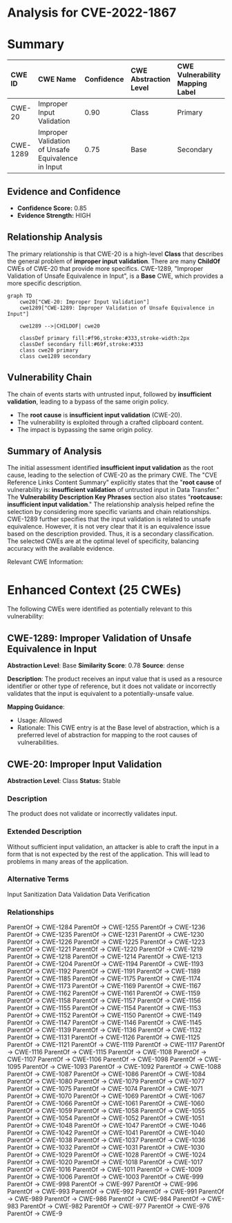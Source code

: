 # Analysis for CVE-2022-1867

# Summary
| CWE ID    | CWE Name                                                                          | Confidence | CWE Abstraction Level | CWE Vulnerability Mapping Label | CWE-Vulnerability Mapping Notes |
| :-------- | :-------------------------------------------------------------------------------- | :--------- | :-------------------- | :------------------------------ | :------------------------------ |
| CWE-20  | Improper Input Validation                                                    | 0.90       | Class                  | Primary                          | Allowed |
| CWE-1289 | Improper Validation of Unsafe Equivalence in Input | 0.75      | Base                | Secondary                          | Allowed               |

## Evidence and Confidence

*   **Confidence Score:** 0.85
*   **Evidence Strength:** HIGH

## Relationship Analysis
The primary relationship is that CWE-20 is a high-level **Class** that describes the general problem of **improper input validation**. There are many **ChildOf** CWEs of CWE-20 that provide more specifics. CWE-1289, "Improper Validation of Unsafe Equivalence in Input", is a **Base** CWE, which provides a more specific description.

```mermaid
graph TD
    cwe20["CWE-20: Improper Input Validation"]
    cwe1289["CWE-1289: Improper Validation of Unsafe Equivalence in Input"]

    cwe1289 -->|CHILDOF| cwe20

    classDef primary fill:#f96,stroke:#333,stroke-width:2px
    classDef secondary fill:#69f,stroke:#333
    class cwe20 primary
    class cwe1289 secondary
```

## Vulnerability Chain
The chain of events starts with untrusted input, followed by **insufficient validation**, leading to a bypass of the same origin policy.
  - The **root cause** is **insufficient input validation** (CWE-20).
  - The vulnerability is exploited through a crafted clipboard content.
  - The impact is bypassing the same origin policy.

## Summary of Analysis
The initial assessment identified **insufficient input validation** as the root cause, leading to the selection of CWE-20 as the primary CWE. The "CVE Reference Links Content Summary" explicitly states that the "**root cause** of vulnerability is: **insufficient validation** of untrusted input in Data Transfer." The **Vulnerability Description Key Phrases** section also states "**rootcause:** **insufficient input validation**."
The relationship analysis helped refine the selection by considering more specific variants and chain relationships. CWE-1289 further specifies that the input validation is related to unsafe equivalence. However, it is not very clear that it is an equivalence issue based on the description provided. Thus, it is a secondary classification.
The selected CWEs are at the optimal level of specificity, balancing accuracy with the available evidence.

Relevant CWE Information:

# Enhanced Context (25 CWEs)
The following CWEs were identified as potentially relevant to this vulnerability:

## CWE-1289: Improper Validation of Unsafe Equivalence in Input
**Abstraction Level**: Base
**Similarity Score**: 0.78
**Source**: dense

**Description**:
The product receives an input value that is used as a resource identifier or other type of reference, but it does not validate or incorrectly validates that the input is equivalent to a potentially-unsafe value.

**Mapping Guidance**:
- Usage: Allowed
- Rationale: This CWE entry is at the Base level of abstraction, which is a preferred level of abstraction for mapping to the root causes of vulnerabilities.

## CWE-20: Improper Input Validation
**Abstraction Level**: Class
**Status:** Stable

### Description
The product does not validate or incorrectly validates input.

### Extended Description
Without sufficient input validation, an attacker is able to craft the input in a form that is not expected by the rest of the application. This will lead to problems in many areas of the application.

### Alternative Terms
Input Sanitization
Data Validation
Data Verification

### Relationships
ParentOf -> CWE-1284
ParentOf -> CWE-1255
ParentOf -> CWE-1236
ParentOf -> CWE-1235
ParentOf -> CWE-1231
ParentOf -> CWE-1230
ParentOf -> CWE-1226
ParentOf -> CWE-1225
ParentOf -> CWE-1223
ParentOf -> CWE-1221
ParentOf -> CWE-1220
ParentOf -> CWE-1219
ParentOf -> CWE-1218
ParentOf -> CWE-1214
ParentOf -> CWE-1213
ParentOf -> CWE-1204
ParentOf -> CWE-1194
ParentOf -> CWE-1193
ParentOf -> CWE-1192
ParentOf -> CWE-1191
ParentOf -> CWE-1189
ParentOf -> CWE-1185
ParentOf -> CWE-1175
ParentOf -> CWE-1174
ParentOf -> CWE-1173
ParentOf -> CWE-1169
ParentOf -> CWE-1167
ParentOf -> CWE-1162
ParentOf -> CWE-1161
ParentOf -> CWE-1159
ParentOf -> CWE-1158
ParentOf -> CWE-1157
ParentOf -> CWE-1156
ParentOf -> CWE-1155
ParentOf -> CWE-1154
ParentOf -> CWE-1153
ParentOf -> CWE-1152
ParentOf -> CWE-1150
ParentOf -> CWE-1149
ParentOf -> CWE-1147
ParentOf -> CWE-1146
ParentOf -> CWE-1145
ParentOf -> CWE-1139
ParentOf -> CWE-1136
ParentOf -> CWE-1132
ParentOf -> CWE-1131
ParentOf -> CWE-1126
ParentOf -> CWE-1125
ParentOf -> CWE-1121
ParentOf -> CWE-1119
ParentOf -> CWE-1117
ParentOf -> CWE-1116
ParentOf -> CWE-1115
ParentOf -> CWE-1108
ParentOf -> CWE-1107
ParentOf -> CWE-1106
ParentOf -> CWE-1098
ParentOf -> CWE-1095
ParentOf -> CWE-1093
ParentOf -> CWE-1092
ParentOf -> CWE-1088
ParentOf -> CWE-1087
ParentOf -> CWE-1086
ParentOf -> CWE-1084
ParentOf -> CWE-1080
ParentOf -> CWE-1079
ParentOf -> CWE-1077
ParentOf -> CWE-1075
ParentOf -> CWE-1074
ParentOf -> CWE-1071
ParentOf -> CWE-1070
ParentOf -> CWE-1069
ParentOf -> CWE-1067
ParentOf -> CWE-1066
ParentOf -> CWE-1061
ParentOf -> CWE-1060
ParentOf -> CWE-1059
ParentOf -> CWE-1058
ParentOf -> CWE-1055
ParentOf -> CWE-1054
ParentOf -> CWE-1052
ParentOf -> CWE-1051
ParentOf -> CWE-1048
ParentOf -> CWE-1047
ParentOf -> CWE-1046
ParentOf -> CWE-1042
ParentOf -> CWE-1041
ParentOf -> CWE-1040
ParentOf -> CWE-1038
ParentOf -> CWE-1037
ParentOf -> CWE-1036
ParentOf -> CWE-1032
ParentOf -> CWE-1031
ParentOf -> CWE-1030
ParentOf -> CWE-1029
ParentOf -> CWE-1028
ParentOf -> CWE-1024
ParentOf -> CWE-1020
ParentOf -> CWE-1018
ParentOf -> CWE-1017
ParentOf -> CWE-1016
ParentOf -> CWE-1011
ParentOf -> CWE-1009
ParentOf -> CWE-1006
ParentOf -> CWE-1003
ParentOf -> CWE-999
ParentOf -> CWE-998
ParentOf -> CWE-997
ParentOf -> CWE-996
ParentOf -> CWE-993
ParentOf -> CWE-992
ParentOf -> CWE-991
ParentOf -> CWE-989
ParentOf -> CWE-986
ParentOf -> CWE-984
ParentOf -> CWE-983
ParentOf -> CWE-982
ParentOf -> CWE-977
ParentOf -> CWE-976
ParentOf -> CWE-9